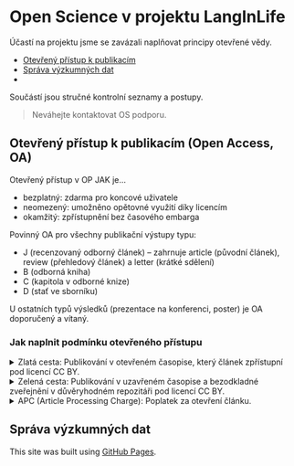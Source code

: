 # Open Science v projektu LangInLife

Účastí na projektu jsme se zavázali naplňovat principy otevřené vědy.
- [Otevřený přístup k publikacím](#otevřený-přístup-k-publikacím-open-access-oa)
- [Správa výzkumných dat](#správa-vzkumných-dat)
- 

Součástí jsou stručné kontrolní seznamy a postupy.

> Neváhejte kontaktovat OS podporu.

## Otevřený přístup k publikacím (Open Access, OA)
Otevřený přístup v OP JAK je… 
- bezplatný: zdarma pro koncové uživatele 
- neomezený: umožněno opětovné využití díky licencím 
- okamžitý: zpřístupnění bez časového embarga

Povinný OA pro všechny publikační výstupy typu: 
- J (recenzovaný odborný článek) – zahrnuje article (původní článek), review (přehledový článek) a letter (krátké sdělení) 
- B (odborná kniha) 
- C (kapitola v odborné knize) 
- D (stať ve sborníku)

U ostatních typů výsledků (prezentace na konferenci, poster) je OA doporučený a vítaný. 

### Jak naplnit podmínku otevřeného přístupu
<details>
  <summary>Zlatá cesta: Publikování v otevřeném časopise, který článek zpřístupní pod licencí CC BY.</summary>

- **Gold časopis**: všechny články jsou otevřené po uhrazení APC
- **Hybridní časopis**: některé články jsou otevřené po uhrazení APC
- **Diamantový časopis**: všechny články jsou otevřené a autor/ka nic neplatí
  
</details>

<details>
  <summary>Zelená cesta: Publikování v uzavřeném časopise a bezodkladné zveřejnění v důvěryhodném repozitáři pod licencí CC BY.</summary>
 
Uznatelné verze článku: 
- Author Accepted Manuscript (verze po recenzním řízení)
- Version of Record (finální vydavatelská verze)      

</details>

<details> 
  <summary>APC (Article Processing Charge): Poplatek za otevření článku.</summary> 
  
- Pohybuje se okolo 3000 EUR (může to být mnohem víc). 
- Jsou na ně vyčleněny projektové finance. 
- Je možné využít slevy díky smlouvám s vydavateli. Pro MU: tokeny s omezeným počtem nejsou přidělovány projektovým publikacím; je možné využít plošných slev a odpuštění poplatků. 
- [Více informací o smlouvách v projektu Czechelib.](czechelib.cz/cs/419-instrukce-pro-autory) 

</details>

## Správa výzkumných dat

This site was built using [GitHub Pages](https://pages.github.com/).
